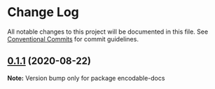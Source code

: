 # Change Log

All notable changes to this project will be documented in this file.
See [Conventional Commits](https://conventionalcommits.org) for commit guidelines.

## [0.1.1](https://github.com/kristw/encodable/compare/encodable-docs@0.1.0...encodable-docs@0.1.1) (2020-08-22)

**Note:** Version bump only for package encodable-docs
